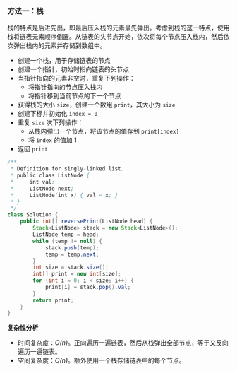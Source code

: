 ### 方法一：栈


栈的特点是后进先出，即最后压入栈的元素最先弹出。考虑到栈的这一特点，使用栈将链表元素顺序倒置。从链表的头节点开始，依次将每个节点压入栈内，然后依次弹出栈内的元素并存储到数组中。


* 创建一个栈，用于存储链表的节点
* 创建一个指针，初始时指向链表的头节点
* 当指针指向的元素非空时，重复下列操作：
  * 将指针指向的节点压入栈内
  * 将指针移到当前节点的下一个节点
* 获得栈的大小 `size`，创建一个数组 `print`，其大小为 `size`
* 创建下标并初始化 `index = 0`
* 重复 `size` 次下列操作：
  * 从栈内弹出一个节点，将该节点的值存到 `print[index]`
  * 将 `index` 的值加 1
* 返回 `print`

```Java []
/**
 * Definition for singly-linked list.
 * public class ListNode {
 *     int val;
 *     ListNode next;
 *     ListNode(int x) { val = x; }
 * }
 */
class Solution {
    public int[] reversePrint(ListNode head) {
        Stack<ListNode> stack = new Stack<ListNode>();
        ListNode temp = head;
        while (temp != null) {
            stack.push(temp);
            temp = temp.next;
        }
        int size = stack.size();
        int[] print = new int[size];
        for (int i = 0; i < size; i++) {
            print[i] = stack.pop().val;
        }
        return print;
    }
}
```

**复杂性分析**

* 时间复杂度：*O(n)*。正向遍历一遍链表，然后从栈弹出全部节点，等于又反向遍历一遍链表。
* 空间复杂度：*O(n)*。额外使用一个栈存储链表中的每个节点。